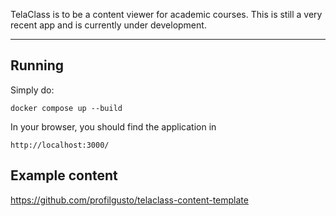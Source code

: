 TelaClass is to be a content viewer for academic courses.
This is still a very recent app and is currently under development.

*** 
## Running
Simply do:
```
docker compose up --build
```
In your browser, you should find the application in 
```
http://localhost:3000/
```


## Example content

https://github.com/profilgusto/telaclass-content-template

